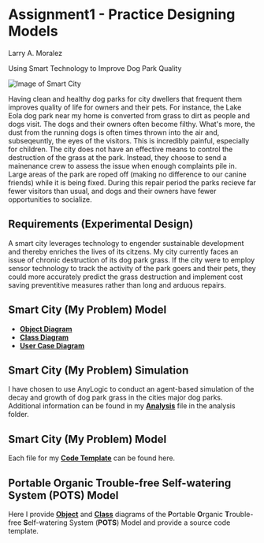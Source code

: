 # Assignment1 - Practice Designing Models

Larry A. Moralez

Using Smart Technology to Improve Dog Park Quality

![Image of Smart City](images/smartcity.png)

Having clean and healthy dog parks for city dwellers that frequent them improves quality of life for owners and their pets.
For instance, the Lake Eola dog park near my home is converted from grass to dirt as people and dogs visit. The dogs and their owners often become filthy. What's more, the dust from the running dogs is often times thrown into the air and, subseqeuntly, the eyes of the visitors. This is incredibly painful, especially for children.
The city does not have an effective means to control the destruction of the grass at the park. Instead, they choose to send a mainenance crew to assess the issue when enough complaints pile in. Large areas of the park are roped off (making no difference to our canine friends) while it is being fixed. During this repair period the parks recieve far fewer visitors than usual, and dogs and their owners have fewer opportunities to socialize.

## Requirements (Experimental Design)

A smart city leverages technology to engender sustainable development and thereby enriches the lives of its citzens. My city currently faces an issue of chronic destruction of its dog park grass. If the city were to employ sensor technology to track the activity of the park goers and their pets, they could more accurately predict the grass destruction and implement cost saving preventitive measures rather than long and arduous repairs.

## Smart City (My Problem) Model

* [**Object Diagram**](images/ParkObjectDiagram1.png)
* [**Class Diagram**](images/ParkClassDiagram.png)
* [**User Case Diagram**](images/ParkUseCaseDiagram.png)

## Smart City (My Problem) Simulation

I have chosen to use AnyLogic to conduct an agent-based simulation of the decay and growth of dog park grass in the cities major dog parks. Additional information can be found in my [**Analysis**](https://github.com/IDS6145-18Spring/assignment-1-practice-designing-models-larrymoralez/blob/master/analysis/README.md) file in the analysis folder.


## Smart City (My Problem) Model
Each file for my [**Code Template**](code/README.md) can be found here.

## **P**ortable **O**rganic **T**rouble-free **S**elf-watering System (**POTS**) Model
Here I provide [**Object**](https://github.com/IDS6145-18Spring/assignment-1-practice-designing-models-larrymoralez/blob/master/images/Potsobjectdiagram.png) and  [**Class**](https://github.com/IDS6145-18Spring/assignment-1-practice-designing-models-larrymoralez/blob/master/images/Potsclassdiagram.png) diagrams of the **P**ortable **O**rganic **T**rouble-free **S**elf-watering System (**POTS**) Model and provide a source code template.
